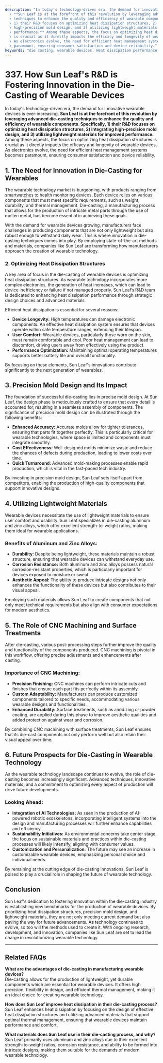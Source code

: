 ```yaml
---
description: "In today's technology-driven era, the demand for innovative wearable devices is ever-increasing.\
  \ **Sun Leaf is at the forefront of this revolution by leveraging advanced die-casting\
  \ techniques to enhance the quality and efficiency of wearable components. Specifically,\
  \ 1) their R&D focuses on optimizing heat dissipation structures, 2) integrating\
  \ high-precision mold design, and 3) utilizing lightweight materials for improved\
  \ performance.** Among these aspects, the focus on optimizing heat dissipation structures\
  \ is crucial as it directly impacts the efficacy and longevity of wearable devices.\
  \ As electronics evolve, the need for efficient heat management systems becomes\
  \ paramount, ensuring consumer satisfaction and device reliability."
keywords: "die casting, wearable devices, Heat dissipation performance, Heat sink"
---
```

# 337. How Sun Leaf's R&D is Fostering Innovation in the Die-Casting of Wearable Devices

In today's technology-driven era, the demand for innovative wearable devices is ever-increasing. **Sun Leaf is at the forefront of this revolution by leveraging advanced die-casting techniques to enhance the quality and efficiency of wearable components. Specifically, 1) their R&D focuses on optimizing heat dissipation structures, 2) integrating high-precision mold design, and 3) utilizing lightweight materials for improved performance.** Among these aspects, the focus on optimizing heat dissipation structures is crucial as it directly impacts the efficacy and longevity of wearable devices. As electronics evolve, the need for efficient heat management systems becomes paramount, ensuring consumer satisfaction and device reliability.

## **1. The Need for Innovation in Die-Casting for Wearables**

The wearable technology market is burgeoning, with products ranging from smartwatches to health monitoring devices. Each device relies on various components that must meet specific requirements, such as weight, durability, and thermal management. Die-casting, a manufacturing process that allows for the production of intricate metal parts through the use of molten metal, has become essential in achieving these goals.

With the demand for wearable devices growing, manufacturers face challenges in producing components that are not only lightweight but also robust enough to withstand daily wear. This is where innovation in die-casting techniques comes into play. By employing state-of-the-art methods and materials, companies like Sun Leaf are transforming how manufacturers approach the creation of wearable technology.

### **2. Optimizing Heat Dissipation Structures**

A key area of focus in the die-casting of wearable devices is optimizing heat dissipation structures. As wearable technology incorporates more complex electronics, the generation of heat increases, which can lead to device inefficiency or failure if not managed properly. Sun Leaf’s R&D team is dedicated to enhancing heat dissipation performance through strategic design choices and advanced materials.

Efficient heat dissipation is essential for several reasons:

- **Device Longevity:** High temperatures can damage electronic components. An effective heat dissipation system ensures that devices operate within safe temperature ranges, extending their lifespan.
- **User Comfort:** Wearable devices, particularly those worn on the skin, must remain comfortable and cool. Poor heat management can lead to discomfort, driving users away from effectively using the product.
- **Performance Optimization:** Maintaining optimal operating temperatures supports better battery life and overall functionality.

By focusing on these elements, Sun Leaf's innovations contribute significantly to the next generation of wearables.

## **3. Precision Mold Design and Its Impact**

The foundation of successful die-casting lies in precise mold design. At Sun Leaf, the design phase is meticulously crafted to ensure that every detail is accounted for, resulting in a seamless assembly of components. The significance of precision mold design can be illustrated through the following benefits:

- **Enhanced Accuracy:** Accurate molds allow for tighter tolerances, ensuring that parts fit together perfectly. This is particularly critical for wearable technologies, where space is limited and components must integrate smoothly.
- **Cost Effectiveness:** Well-designed molds minimize waste and reduce the chances of defects during production, leading to lower costs over time.
- **Quick Turnaround:** Advanced mold-making processes enable rapid production, which is vital in the fast-paced tech industry.

By investing in precision mold design, Sun Leaf sets itself apart from competitors, enabling the production of high-quality components that support innovative designs.

## **4. Utilizing Lightweight Materials**

Wearable devices necessitate the use of lightweight materials to ensure user comfort and usability. Sun Leaf specializes in die-casting aluminum and zinc alloys, which offer excellent strength-to-weight ratios, making them ideal for wearable applications. 

### **Benefits of Aluminum and Zinc Alloys:**

- **Durability:** Despite being lightweight, these materials maintain a robust structure, ensuring that wearable devices can withstand everyday use.
- **Corrosion Resistance:** Both aluminum and zinc alloys possess natural corrosion-resistant properties, which is particularly important for devices exposed to moisture or sweat.
- **Aesthetic Appeal:** The ability to produce intricate designs not only enhances the functionality of these devices but also contributes to their visual appeal.

Employing such materials allows Sun Leaf to create components that not only meet technical requirements but also align with consumer expectations for modern aesthetics.

## **5. The Role of CNC Machining and Surface Treatments**

After die-casting, various post-processing steps further improve the quality and functionality of the components produced. CNC machining is pivotal in this workflow, offering precise adjustments and enhancements after casting. 

### **Importance of CNC Machining:**

- **Precision Finishing:** CNC machines can perform intricate cuts and finishes that ensure each part fits perfectly within its assembly.
- **Custom Adaptability:** Manufacturers can produce customized components tailored to specific needs, accommodating various wearable designs and functionalities.
- **Enhanced Durability:** Surface treatments, such as anodizing or powder coating, are applied during this phase to improve aesthetic qualities and added protection against wear and corrosion.

By combining CNC machining with surface treatments, Sun Leaf ensures that its die-cast components not only perform well but also retain their visual appeal over time.

## **6. Future Prospects for Die-Casting in Wearable Technology**

As the wearable technology landscape continues to evolve, the role of die-casting becomes increasingly significant. Advanced techniques, innovative materials, and a commitment to optimizing every aspect of production will drive future developments.

### **Looking Ahead:**

- **Integration of AI Technologies:** As seen in the production of AI-powered robotic exoskeletons, incorporating intelligent systems into the design and manufacturing processes will further enhance capabilities and efficiency.
- **Sustainability Initiatives:** As environmental concerns take center stage, the focus on sustainable materials and practices within die-casting processes will likely intensify, aligning with consumer values.
- **Customization and Personalization:** The future may see an increase in customizable wearable devices, emphasizing personal choice and individual needs.

By remaining at the cutting edge of die-casting innovations, Sun Leaf is poised to play a crucial role in shaping the future of wearable technology.

## Conclusion

Sun Leaf's dedication to fostering innovation within the die-casting industry is establishing new benchmarks for the production of wearable devices. By prioritizing heat dissipation structures, precision mold design, and lightweight materials, they are not only meeting current demand but also paving the way for future advancements. As technology continues to evolve, so too will the methods used to create it. With ongoing research, development, and innovation, companies like Sun Leaf are set to lead the charge in revolutionizing wearable technology.

---

## Related FAQs

**What are the advantages of die-casting in manufacturing wearable devices?**  
Die-casting allows for the production of lightweight, yet durable components which are essential for wearable devices. It offers high precision, flexibility in design, and efficient thermal management, making it an ideal choice for creating wearable technology.

**How does Sun Leaf improve heat dissipation in their die-casting process?**  
Sun Leaf enhances heat dissipation by focusing on the design of effective heat dissipation structures and utilizing advanced materials that support optimal thermal management, ensuring that wearable devices maintain performance and comfort.

**What materials does Sun Leaf use in their die-casting process, and why?**  
Sun Leaf primarily uses aluminum and zinc alloys due to their excellent strength-to-weight ratios, corrosion resistance, and ability to be formed into intricate designs, making them suitable for the demands of modern wearable technology.
